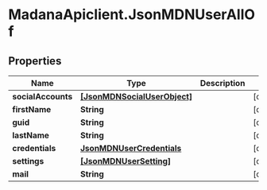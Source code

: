 # MadanaApiclient.JsonMDNUserAllOf

## Properties

Name | Type | Description | Notes
------------ | ------------- | ------------- | -------------
**socialAccounts** | [**[JsonMDNSocialUserObject]**](JsonMDNSocialUserObject.md) |  | [optional] 
**firstName** | **String** |  | [optional] 
**guid** | **String** |  | [optional] 
**lastName** | **String** |  | [optional] 
**credentials** | [**JsonMDNUserCredentials**](JsonMDNUserCredentials.md) |  | [optional] 
**settings** | [**[JsonMDNUserSetting]**](JsonMDNUserSetting.md) |  | [optional] 
**mail** | **String** |  | [optional] 


